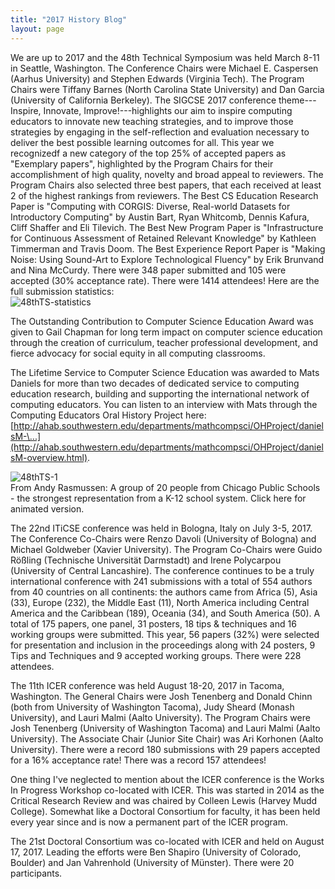 ```yaml
---
title: "2017 History Blog"
layout: page
---
```


We are up to 2017 and the 48th Technical Symposium was held March 8-11
in Seattle, Washington. The Conference Chairs were Michael E. Caspersen
(Aarhus University) and Stephen Edwards (Virginia Tech). The Program
Chairs were Tiffany Barnes (North Carolina State University) and Dan
Garcia (University of California Berkeley). The SIGCSE 2017 conference
theme---Inspire, Innovate, Improve!---highlights our aim to inspire
computing educators to innovate new teaching strategies, and to improve
those strategies by engaging in the self-reflection and evaluation
necessary to deliver the best possible learning outcomes for all. This
year we recognizedf a new category of the top 25% of accepted papers as
"Exemplary papers", highlighted by the Program Chairs for their
accomplishment of high quality, novelty and broad appeal to reviewers.
The Program Chairs also selected three best papers, that each received
at least 2 of the highest rankings from reviewers. The Best CS Education
Research Paper is "Computing with CORGIS: Diverse, Real-world Datasets
for Introductory Computing" by Austin Bart, Ryan Whitcomb, Dennis
Kafura, Cliff Shaffer and Eli Tilevich. The Best New Program Paper is
"Infrastructure for Continuous Assessment of Retained Relevant
Knowledge" by Kathleen Timmerman and Travis Doom. The Best Experience
Report Paper is "Making Noise: Using Sound-Art to Explore Technological
Fluency" by Erik Brunvand and Nina McCurdy. There were 348 paper
submitted and 105 were accepted (30% acceptance rate). There were 1414
attendees! Here are the full submission statistics:\
![48thTS-statistics](../../files/images/50yearsofSIGCSE/48thTS-statistics.jpg)

The Outstanding Contribution to Computer Science Education Award was
given to Gail Chapman for long term impact on computer science education
through the creation of curriculum, teacher professional development,
and fierce advocacy for social equity in all computing classrooms.

The Lifetime Service to Computer Science Education was awarded to Mats
Daniels for more than two decades of dedicated service to computing
education research, building and supporting the international network of
computing educators. You can listen to an interview with Mats through
the Computing Educators Oral History Project here:
[http://ahab.southwestern.edu/departments/mathcompsci/OHProject/danielsM-\...](http://ahab.southwestern.edu/departments/mathcompsci/OHProject/danielsM-overview.html).

![48thTS-1](../../files/images/50yearsofSIGCSE/48thTS-1.jpg)\
From Andy Rasmussen: A group of 20 people from Chicago Public Schools -
the strongest representation from a K-12 school system. Click here for
animated version.

The 22nd ITiCSE conference was held in Bologna, Italy on July 3-5, 2017.
The Conference Co-Chairs were Renzo Davoli (University of Bologna) and
Michael Goldweber (Xavier University). The Program Co-Chairs were Guido
Rößling (Technische Universität Darmstadt) and Irene Polycarpou
(University of Central Lancashire). The conference continues to be a
truly international conference with 241 submissions with a total of 554
authors from 40 countries on all continents: the authors came from
Africa (5), Asia (33), Europe (232), the Middle East (11), North America
including Central America and the Caribbean (189), Oceania (34), and
South America (50). A total of 175 papers, one panel, 31 posters, 18
tips & techniques and 16 working groups were submitted. This year, 56
papers (32%) were selected for presentation and inclusion in the
proceedings along with 24 posters, 9 Tips and Techniques and 9 accepted
working groups. There were 228 attendees.

The 11th ICER conference was held August 18-20, 2017 in Tacoma,
Washington. The General Chairs were Josh Tenenberg and Donald Chinn
(both from University of Washington Tacoma), Judy Sheard (Monash
University), and Lauri Malmi (Aalto University). The Program Chairs were
Josh Tenenberg (University of Washington Tacoma) and Lauri Malmi (Aalto
University). The Associate Chair (Junior Site Chair) was Ari Korhonen
(Aalto University). There were a record 180 submissions with 29 papers
accepted for a 16% acceptance rate! There was a record 157 attendees!

One thing I\'ve neglected to mention about the ICER conference is the
Works In Progress Workshop co-located with ICER. This was started in
2014 as the Critical Research Review and was chaired by Colleen Lewis
(Harvey Mudd College). Somewhat like a Doctoral Consortium for faculty,
it has been held every year since and is now a permanent part of the
ICER program.

The 21st Doctoral Consortium was co-located with ICER and held on August
17, 2017. Leading the efforts were Ben Shapiro (University of Colorado,
Boulder) and Jan Vahrenhold (University of Münster). There were 20
participants.